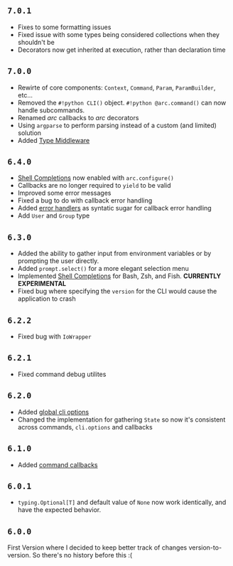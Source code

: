 ## `7.0.1`
- Fixes to some formatting issues
- Fixed issue with some types being considered collections when they shouldn't be
- Decorators now get inherited at execution, rather than declaration time

## `7.0.0`
- Rewirte of core components: `Context`, `Command`, `Param`, `ParamBuilder`, etc...
- Removed the `#!python CLI()` object. `#!python @arc.command()` can now handle subcommands.
- Renamed *arc* callbacks to *arc* decorators
- Using `argparse` to perform parsing instead of a custom (and limited) solution
- Added [Type Middleware](advanced-usage/type-middleware.md)


## `6.4.0`
- [Shell Completions](./usage/shell-completions.md) now enabled with `arc.configure()`
- Callbacks are no longer required to `yield` to be valid
- Improved some error messages
- Fixed a bug to do with callback error handling
- Added [error handlers](./usage/error-handlers.md) as syntatic sugar for callback error handling
- Add `User` and `Group` type

## `6.3.0`

- Added the ability to gather input from environment variables or by prompting the user directly.
- Added `prompt.select()` for a more elegant selection menu
- Implemented [Shell Completions](./usage/shell-completions.md) for Bash, Zsh, and Fish. **CURRENTLY EXPERIMENTAL**
- Fixed bug where specifying the `version` for the CLI would cause the application to crash

## `6.2.2`

- Fixed bug with `IoWrapper`

## `6.2.1`

- Fixed command debug utilites


## `6.2.0`

- Added [global cli options](./usage/cli.md#global-options)
- Changed the implementation for gathering `State` so now it's consistent across commands, `cli.options` and callbacks

## `6.1.0`

- Added [command callbacks](./usage/callbacks.md)

## `6.0.1`

- `typing.Optional[T]` and default value of `None` now work identically, and have the expected behavior.

## `6.0.0`
First Version where I decided to keep better track of changes version-to-version. So there's no history before this :(